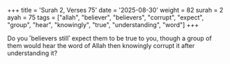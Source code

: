 +++
title = 'Surah 2, Verses 75'
date = '2025-08-30'
weight = 82
surah = 2
ayah = 75
tags = ["allah", "believer", "believers", "corrupt", "expect", "group", "hear", "knowingly", "true", "understanding", "word"]
+++

Do you ˹believers still˺ expect them to be true to you, though a group of them would hear the word of Allah then knowingly corrupt it after understanding it?